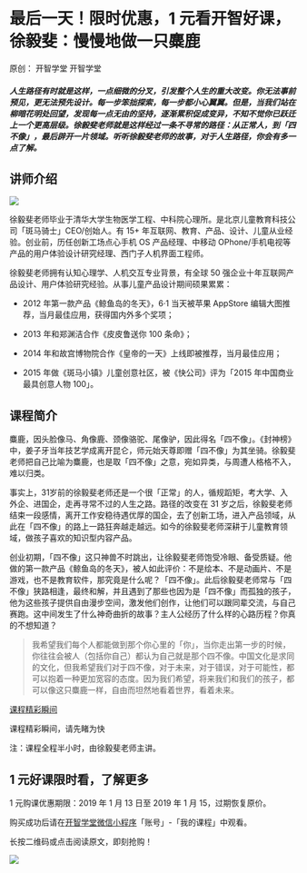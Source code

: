 # 最后一天！限时优惠，1 元看开智好课，徐毅斐：慢慢地做一只麋鹿

原创： 开智学堂  开智学堂 

##### 人生路径有时就是这样，一点细微的分叉，引发整个人生的重大改变。你无法事前预见，更无法预先设计。每一步笨拙探索，每一步都小心翼翼。但是，当我们站在柳暗花明处回望，发现每一点无由的坚持，逐渐累积促成变异，不知不觉你已跃迁上一个更高层级。徐毅斐老师就是这样经过一条不寻常的路径：从正常人，到「四不像」，最后辟开一片领域。听听徐毅斐老师的故事，对于人生路径，你会有多一点了解。

## 讲师介绍

![](https://ws2.sinaimg.cn/large/006tNc79gy1fz9yi38ix1j30xc0got9c.jpg)

徐毅斐老师毕业于清华大学生物医学工程、中科院心理所。是北京儿童教育科技公司「斑马骑士」CEO/创始人。有 15+ 年互联网、教育、产品、设计、儿童从业经验。创业前，历任创新工场点心手机 OS 产品经理、中移动 OPhone/手机电视等产品的用户体验设计研究经理、西门子人机界面工程师。

徐毅斐老师拥有认知心理学、人机交互专业背景，有全球 50 强企业十年互联网产品设计、用户体验研究经验。从事儿童产品设计期间硕果累累：

- 2012 年第一款产品《鲸鱼岛的冬天》，6·1 当天被苹果 AppStore 编辑大图推荐，当月最佳应用，获得国内外多个奖项；

- 2013 年和郑渊洁合作《皮皮鲁送你 100 条命》；

- 2014 年和故宫博物院合作《皇帝的一天》上线即被推荐，当月最佳应用；

- 2015 年做《斑马小镇》儿童创意社区，被《快公司》评为「2015 年中国商业最具创意人物 100」。

## 课程简介

麋鹿，因头脸像马、角像鹿、颈像骆驼、尾像驴，因此得名「四不像」。《封神榜》中，姜子牙当年技艺学成离开昆仑，师元始天尊即赠「四不像」为其坐骑。徐毅斐老师把自己比喻为麋鹿，也是取「四不像」之意，宛如异类，与周遭人格格不入，难以归类。

事实上，31岁前的徐毅斐老师还是一个很「正常」的人，循规蹈矩，考大学、入外企、进国企，走再寻常不过的人生之路。路径的改变在 31 岁之后，徐毅斐老师结束一段感情，离开工作安稳待遇优厚的国企，去了创新工场，进入产品领域，从此在「四不像」的路上一路狂奔越走越远。如今的徐毅斐老师深耕于儿童教育领域，做孩子喜欢的知识型内容产品。

创业初期，「四不像」这只神兽不时跳出，让徐毅斐老师饱受冷眼、备受质疑。他做的第一款产品《鲸鱼岛的冬天》，被人如此评价：不是绘本、不是动画片、不是游戏，也不是教育软件，那究竟是什么呢？「四不像」。此后徐毅斐老师常与「四不像」狭路相逢，最终和解，并且遇到了那些也因为是「四不像」而孤独的孩子，他为这些孩子提供自由漫步空间，激发他们创作，让他们可以跟同辈交流，与自己赛跑。这中间发生了什么神奇曲折的故事？主人公经历了什么样的心路历程？你真的不想知道？

> 我希望我们每个人都能做到那个你心里的「你」，当你走出第一步的时候，你往往会被人（包括你自己）都认为自己就是那个四不像。中国文化是求同的文化，但我希望我们对于四不像，对于未来，对于错误，对于可能性，都可以抱着一种更加宽容的态度。因为我们希望，将来我们和我们的孩子，都可以像这只麋鹿一样，自由而坦然地看着世界，看着未来。

[课程精彩瞬间](https://v.qq.com/txp/iframe/player.html?origin=https%3A%2F%2Fmp.weixin.qq.com&vid=v08263x05rk&autoplay=false&full=true&show1080p=false&isDebugIframe=false)

课程精彩瞬间，请先睹为快

注：课程全程半小时，由徐毅斐老师主讲。

## 1 元好课限时看，了解更多

1 元购课优惠期限：2019 年 1 月 13 日至 2019 年 1 月 15，过期恢复原价。

购买成功后请在[开智学堂微信小程序](https://mp.weixin.qq.com/s/XYTDwXQsZtMa5YVnsJc-zg)「账号」-「我的课程」中观看。

长按二维码或点击阅读原文，即刻抢购！

![](https://ws2.sinaimg.cn/large/006tNc79gy1fz9ynjbrqyj30p00dw0v5.jpg)
